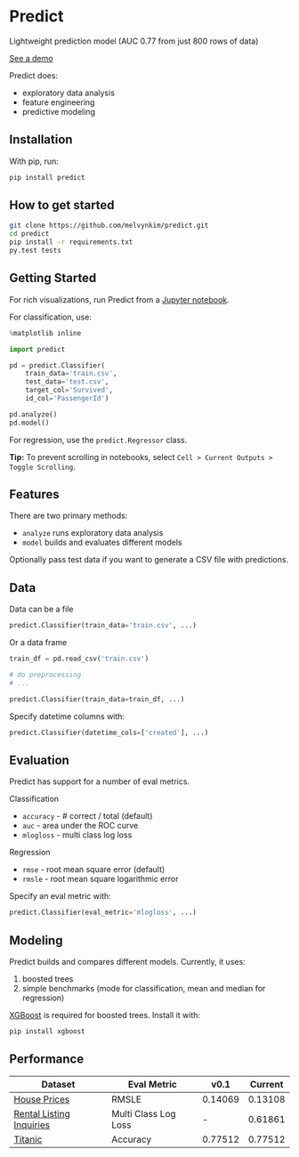 # Predict

Lightweight prediction model (AUC 0.77 from just 800 rows of data)

[See a demo](https://github.com/melvynkim/predict/blob/master/demos/Titanic.ipynb)

Predict does:

- exploratory data analysis
- feature engineering
- predictive modeling

## Installation

With pip, run:

```sh
pip install predict
```

## How to get started

```sh
git clone https://github.com/melvynkim/predict.git
cd predict
pip install -r requirements.txt
py.test tests
```
## Getting Started

For rich visualizations, run Predict from a [Jupyter notebook](https://jupyter.org/).

For classification, use:

```python
%matplotlib inline

import predict

pd = predict.Classifier(
    train_data='train.csv',
    test_data='test.csv',
    target_col='Survived',
    id_col='PassengerId')

pd.analyze()
pd.model()
```

For regression, use the `predict.Regressor` class.

**Tip:** To prevent scrolling in notebooks, select `Cell > Current Outputs > Toggle Scrolling`.

## Features

There are two primary methods:

- `analyze` runs exploratory data analysis
- `model` builds and evaluates different models

Optionally pass test data if you want to generate a CSV file with predictions.

## Data

Data can be a file

```python
predict.Classifier(train_data='train.csv', ...)
```

Or a data frame

```python
train_df = pd.read_csv('train.csv')

# do preprocessing
# ...

predict.Classifier(train_data=train_df, ...)
```

Specify datetime columns with:

```python
predict.Classifier(datetime_cols=['created'], ...)
```

## Evaluation

Predict has support for a number of eval metrics.

Classification

- `accuracy` - # correct / total (default)
- `auc` - area under the ROC curve
- `mlogloss` - multi class log loss

Regression

- `rmse` - root mean square error (default)
- `rmsle` - root mean square logarithmic error

Specify an eval metric with:

```python
predict.Classifier(eval_metric='mlogloss', ...)
```

## Modeling

Predict builds and compares different models. Currently, it uses:

1. boosted trees
2. simple benchmarks (mode for classification, mean and median for regression)

[XGBoost](https://github.com/dmlc/xgboost) is required for boosted trees. Install it with:

```sh
pip install xgboost
```

## Performance

Dataset | Eval Metric | v0.1 | Current
--- | --- | --- | ---
[House Prices](https://www.kaggle.com/c/house-prices-advanced-regression-techniques) | RMSLE | 0.14069 | 0.13108
[Rental Listing Inquiries](https://www.kaggle.com/c/two-sigma-connect-rental-listing-inquiries) | Multi Class Log Loss | - | 0.61861
[Titanic](https://www.kaggle.com/c/titanic) | Accuracy | 0.77512 | 0.77512